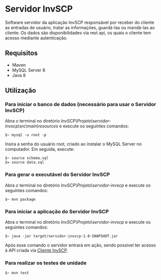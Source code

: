 # Servidor InvSCP
Software servidor da aplicação InvSCP responsável por receber do cliente as entradas de usuário, tratar as informações, guardá-las ou mandá-las ao cliente.
Os dados são disponibilidades via rest api, os quais o cliente tem acesso mediante autenticação.

## Requisitos
* Maven
* MySQL Server 8
* Java 8

## Utilização

### Para iniciar o banco de dados (necessário para usar o Servidor InvSCP)

Abra o terminal no diretório *InvSCP\Projeto\servidor-invscp\src\main\resources* e execute os seguintes comandos:
```
$~ mysql -u root -p
```
Insira a senha do usuário root, criado ao instalar o MySQL Server no computador. Em seguida, execute:

```
$~ source schema.sql
$= source data.sql
```

### Para gerar o executável do Servidor InvSCP

Abra o terminal no diretório *InvSCP\Projeto\servidor-invscp* e execute os seguintes comandos:
```
$~ mvn package
```
### Para iniciar a aplicação do Servidor InvSCP

Abra o terminal no diretório *InvSCP\Projeto\servidor-invscp* e execute os seguintes comandos:
```
$~ java -jar target/servidor-invscp-1.0-SNAPSHOT.jar
```
Após esse comando o servidor entrará em ação, sendo possível ter acesso à API criada via [Cliente InvSCP](../cliente-invscp).

### Para realizar os testes de unidade
```
$~ mvn test
```

